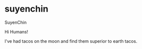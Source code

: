 # suyenchin
SuyenChin

Hi Humans!

I've had tacos on the moon and find them superior to earth tacos.

